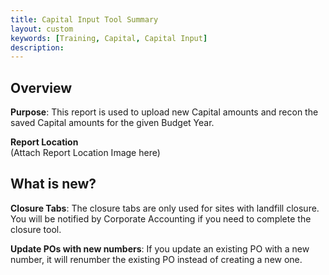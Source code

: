 ```yaml
---
title: Capital Input Tool Summary
layout: custom
keywords: [Training, Capital, Capital Input]
description: 
---
```


## Overview

**Purpose**:  This report is used to upload new Capital amounts and recon the saved Capital amounts for the given Budget Year.

**Report Location**<br>
(Attach Report Location Image here)

## What is new?

**Closure Tabs**:
The closure tabs are only used for sites with landfill closure. You will be notified by Corporate Accounting if you need to complete the closure tool.

**Update POs with new numbers**:
If you update an existing PO with a new number, it will renumber the existing PO instead of creating a new one.